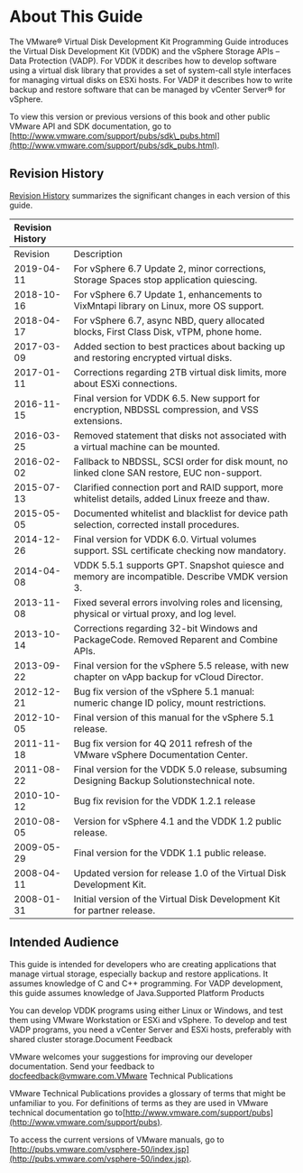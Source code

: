# About This Guide

The VMware® Virtual Disk Development Kit Programming Guide introduces the Virtual Disk Development Kit \(VDDK\) and the vSphere Storage APIs – Data Protection \(VADP\). For VDDK it describes how to develop software using a virtual disk library that provides a set of system-call style interfaces for managing virtual disks on ESXi hosts. For VADP it describes how to write backup and restore software that can be managed by vCenter Server® for vSphere.

To view this version or previous versions of this book and other public VMware API and SDK documentation, go to [http://www.vmware.com/support/pubs/sdk\_pubs.html](http://www.vmware.com/support/pubs/sdk_pubs.html).

## Revision History

[Revision History](https://vdc-download.vmware.com/vmwb-repository/dcr-public/fe86d9b8-a400-4e19-aae0-71fb7d1ed798/b97d7eae-eaca-4338-93b8-bb7ffedbe449/doc/GUID-22A6F9BB-1DE9-49CA-8819-1F176FC6D172.html#GUID-22A6F9BB-1DE9-49CA-8819-1F176FC6D172__ID-3900-00000019) summarizes the significant changes in each version of this guide.

| Revision History |  |
| :--- | :--- |
| Revision | Description |
| 2019-04-11 | For vSphere 6.7 Update 2, minor corrections, Storage Spaces stop application quiescing. |
| 2018-10-16 | For vSphere 6.7 Update 1, enhancements to VixMntapi library on Linux, more OS support. |
| 2018-04-17 | For vSphere 6.7, async NBD, query allocated blocks, First Class Disk, vTPM, phone home. |
| 2017-03-09 | Added section to best practices about backing up and restoring encrypted virtual disks. |
| 2017-01-11 | Corrections regarding 2TB virtual disk limits, more about ESXi connections. |
| 2016-11-15 | Final version for VDDK 6.5. New support for encryption, NBDSSL compression, and VSS extensions. |
| 2016-03-25 | Removed statement that disks not associated with a virtual machine can be mounted. |
| 2016-02-02 | Fallback to NBDSSL, SCSI order for disk mount, no linked clone SAN restore, EUC non-support. |
| 2015-07-13 | Clarified connection port and RAID support, more whitelist details, added Linux freeze and thaw. |
| 2015-05-05 | Documented whitelist and blacklist for device path selection, corrected install procedures. |
| 2014-12-26 | Final version for VDDK 6.0. Virtual volumes support. SSL certificate checking now mandatory. |
| 2014-04-08 | VDDK 5.5.1 supports GPT. Snapshot quiesce and memory are incompatible. Describe VMDK version 3. |
| 2013-11-08 | Fixed several errors involving roles and licensing, physical or virtual proxy, and log level. |
| 2013-10-14 | Corrections regarding 32-bit Windows and PackageCode. Removed Reparent and Combine APIs. |
| 2013-09-22 | Final version for the vSphere 5.5 release, with new chapter on vApp backup for vCloud Director. |
| 2012-12-21 | Bug fix version of the vSphere 5.1 manual: numeric change ID policy, mount restrictions. |
| 2012-10-05 | Final version of this manual for the vSphere 5.1 release. |
| 2011-11-18 | Bug fix version for 4Q 2011 refresh of the VMware vSphere Documentation Center. |
| 2011-08-22 | Final version for the VDDK 5.0 release, subsuming Designing Backup Solutionstechnical note. |
| 2010-10-12 | Bug fix revision for the VDDK 1.2.1 release |
| 2010-08-05 | Version for vSphere 4.1 and the VDDK 1.2 public release. |
| 2009-05-29 | Final version for the VDDK 1.1 public release. |
| 2008-04-11 | Updated version for release 1.0 of the Virtual Disk Development Kit. |
| 2008-01-31 | Initial version of the Virtual Disk Development Kit for partner release. |

## Intended Audience

This guide is intended for developers who are creating applications that manage virtual storage, especially backup and restore applications. It assumes knowledge of C and C++ programming. For VADP development, this guide assumes knowledge of Java.Supported Platform Products

You can develop VDDK programs using either Linux or Windows, and test them using VMware Workstation or ESXi and vSphere. To develop and test VADP programs, you need a vCenter Server and ESXi hosts, preferably with shared cluster storage.Document Feedback

VMware welcomes your suggestions for improving our developer documentation. Send your feedback to docfeedback@vmware.com.VMware Technical Publications

VMware Technical Publications provides a glossary of terms that might be unfamiliar to you. For definitions of terms as they are used in VMware technical documentation go to[http://www.vmware.com/support/pubs](http://www.vmware.com/support/pubs).

To access the current versions of VMware manuals, go to [http://pubs.vmware.com/vsphere-50/index.jsp](http://pubs.vmware.com/vsphere-50/index.jsp).

